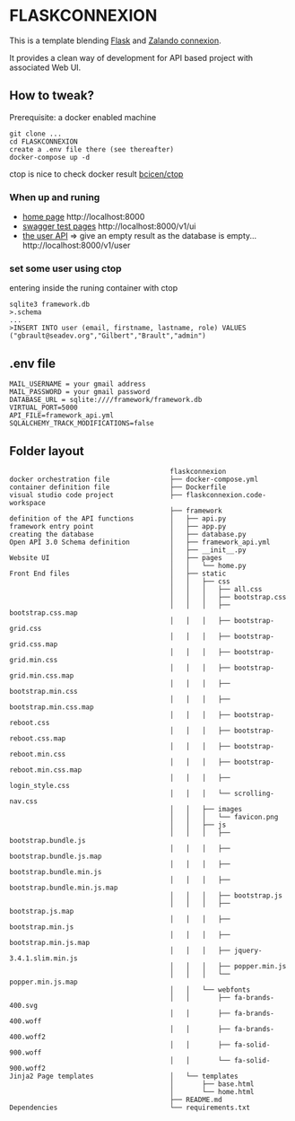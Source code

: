 # FLASKCONNEXION

This is a template blending [Flask](https://github.com/pallets/flask) and [Zalando connexion](https://github.com/zalando/connexion).

It provides a clean way of development for API based project with associated Web UI.

## How to tweak?

Prerequisite: a docker enabled machine

```
git clone ...
cd FLASKCONNEXION
create a .env file there (see thereafter)
docker-compose up -d
```

ctop is nice to check docker result [bcicen/ctop](https://github.com/bcicen/ctop)

### When up and runing

- [home page](http://localhost:8000)   http://localhost:8000 
- [swagger test pages](http://localhost:8000/v1/ui)   http://localhost:8000/v1/ui
- [the user API](http://localhost:8000/v1/user) => give an empty result as the database is empty... http://localhost:8000/v1/user

### set some user using ctop

entering inside the runing container with ctop
```
sqlite3 framework.db
>.schema
...
>INSERT INTO user (email, firstname, lastname, role) VALUES ("gbrault@seadev.org","Gilbert","Brault","admin")
```

## .env file

```
MAIL_USERNAME = your gmail address
MAIL_PASSWORD = your gmail password
DATABASE_URL = sqlite:////framework/framework.db
VIRTUAL_PORT=5000
API_FILE=framework_api.yml
SQLALCHEMY_TRACK_MODIFICATIONS=false
```

## Folder layout

```
                                        flaskconnexion
docker orchestration file               ├── docker-compose.yml
container definition file               ├── Dockerfile
visual studio code project              ├── flaskconnexion.code-workspace
                                        ├── framework
definition of the API functions         │   ├── api.py
framework entry point                   │   ├── app.py
creating the database                   │   ├── database.py
Open API 3.0 Schema definition          │   ├── framework_api.yml
                                        │   ├── __init__.py
Website UI                              │   ├── pages
                                        │   │   └── home.py
Front End files                         │   ├── static
                                        │   │   ├── css
                                        │   │   │   ├── all.css
                                        │   │   │   ├── bootstrap.css
                                        │   │   │   ├── bootstrap.css.map
                                        │   │   │   ├── bootstrap-grid.css
                                        │   │   │   ├── bootstrap-grid.css.map
                                        │   │   │   ├── bootstrap-grid.min.css
                                        │   │   │   ├── bootstrap-grid.min.css.map
                                        │   │   │   ├── bootstrap.min.css
                                        │   │   │   ├── bootstrap.min.css.map
                                        │   │   │   ├── bootstrap-reboot.css
                                        │   │   │   ├── bootstrap-reboot.css.map
                                        │   │   │   ├── bootstrap-reboot.min.css
                                        │   │   │   ├── bootstrap-reboot.min.css.map
                                        │   │   │   ├── login_style.css
                                        │   │   │   └── scrolling-nav.css
                                        │   │   ├── images
                                        │   │   │   └── favicon.png
                                        │   │   ├── js
                                        │   │   │   ├── bootstrap.bundle.js
                                        │   │   │   ├── bootstrap.bundle.js.map
                                        │   │   │   ├── bootstrap.bundle.min.js
                                        │   │   │   ├── bootstrap.bundle.min.js.map
                                        │   │   │   ├── bootstrap.js
                                        │   │   │   ├── bootstrap.js.map
                                        │   │   │   ├── bootstrap.min.js
                                        │   │   │   ├── bootstrap.min.js.map
                                        │   │   │   ├── jquery-3.4.1.slim.min.js
                                        │   │   │   ├── popper.min.js
                                        │   │   │   └── popper.min.js.map
                                        │   │   └── webfonts
                                        │   │       ├── fa-brands-400.svg
                                        │   │       ├── fa-brands-400.woff
                                        │   │       ├── fa-brands-400.woff2
                                        │   │       ├── fa-solid-900.woff
                                        │   │       └── fa-solid-900.woff2
Jinja2 Page templates                   │   └── templates
                                        │       ├── base.html
                                        │       └── home.html
                                        ├── README.md
Dependencies                            └── requirements.txt
```
